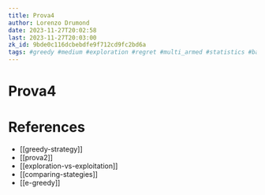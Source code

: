 ```yaml
---
title: Prova4
author: Lorenzo Drumond
date: 2023-11-27T20:02:58
last: 2023-11-27T20:03:00
zk_id: 9bde0c116dcbebdfe9f712cd9fc2bd6a
tags: #greedy #medium #exploration #regret #multi_armed #statistics #bandits #initialization #decaying #math #tradeoff #exploitation #strategy
---
```



# Prova4

# References
- [[greedy-strategy]]
- [[prova2]]
- [[exploration-vs-exploitation]]
- [[comparing-stategies]]
- [[e-greedy]]
